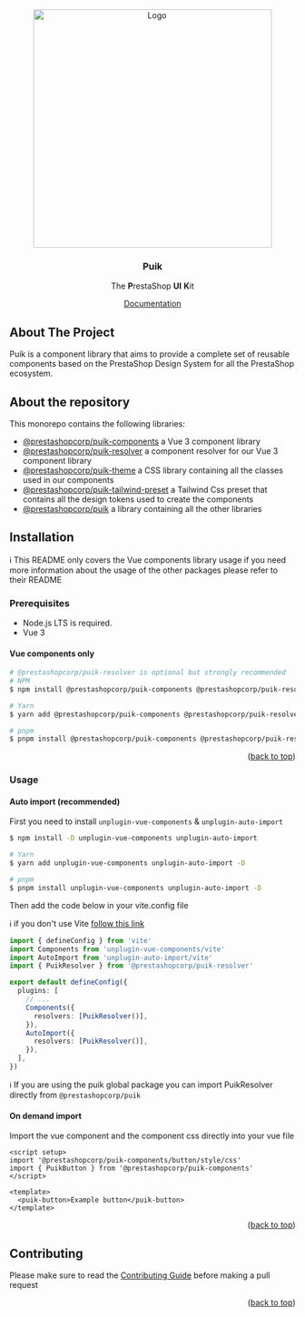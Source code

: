 <div id="top"></div>

<div align="center">
  <a href="https://prestashop.com">
    <img src="https://prestashop.com/sites/default/files/email/logo_x2_rebrand.png" alt="Logo" width="420">
  </a>

<h3 align="center">Puik</h3>

  <p align="center">
    The <b>P</b>restaShop <b>UI</b> <b>K</b>it
  </p>
  <a href="https://uikit.prestashop.com/">Documentation</a>
</div>

## About The Project

Puik is a component library that aims to provide a complete set of reusable components based on the PrestaShop Design System for all the PrestaShop ecosystem.

## About the repository

This monorepo contains the following libraries:
- [@prestashopcorp/puik-components](./packages/components/README.md) a Vue 3 component library
- [@prestashopcorp/puik-resolver](./packages/resolver/README.md) a component resolver for our Vue 3 component library
- [@prestashopcorp/puik-theme](./packages/theme/README.md) a CSS library containing all the classes used in our components
- [@prestashopcorp/puik-tailwind-preset](./packages/tailwind-preset/README.md) a Tailwind Css preset that contains all the design tokens used to create the components
- [@prestashopcorp/puik](./packages/puik/README.md) a library containing all the other libraries


## Installation

ℹ️ This README only covers the Vue components library usage if you need more information about the usage of the other packages please refer to their README

### Prerequisites

- Node.js LTS is required.
- Vue 3

#### Vue components only

```sh
# @prestashopcorp/puik-resolver is optional but strongly recommended
# NPM
$ npm install @prestashopcorp/puik-components @prestashopcorp/puik-resolver --save

# Yarn
$ yarn add @prestashopcorp/puik-components @prestashopcorp/puik-resolver

# pnpm
$ pnpm install @prestashopcorp/puik-components @prestashopcorp/puik-resolver
```

<p align="right">(<a href="#top">back to top</a>)</p>

### Usage

#### Auto import (recommended)

First you need to install `unplugin-vue-components` & `unplugin-auto-import`

```sh
$ npm install -D unplugin-vue-components unplugin-auto-import

# Yarn
$ yarn add unplugin-vue-components unplugin-auto-import -D

# pnpm
$ pnpm install unplugin-vue-components unplugin-auto-import -D
```

Then add the code below in your vite.config file

ℹ️ if you don't use Vite [follow this link](https://github.com/unplugin/unplugin-vue-components?tab=readme-ov-file#installation)

```typescript
import { defineConfig } from 'vite'
import Components from 'unplugin-vue-components/vite'
import AutoImport from 'unplugin-auto-import/vite'
import { PuikResolver } from '@prestashopcorp/puik-resolver'

export default defineConfig({
  plugins: [
    // ...
    Components({
      resolvers: [PuikResolver()],
    }),
    AutoImport({
      resolvers: [PuikResolver()],
    }),
  ],
})
```

ℹ️ If you are using the puik global package you can import PuikResolver directly from `@prestashopcorp/puik`

#### On demand import

Import the vue component and the component css directly into your vue file

```vue
<script setup>
import '@prestashopcorp/puik-components/button/style/css'
import { PuikButton } from '@prestashopcorp/puik-components'
</script>

<template>
  <puik-button>Example button</puik-button>
</template>
```

<p align="right">(<a href="#top">back to top</a>)</p>

## Contributing

Please make sure to read the [Contributing Guide](CONTRIBUTING.md) before making a pull request

<p align="right">(<a href="#top">back to top</a>)</p>

